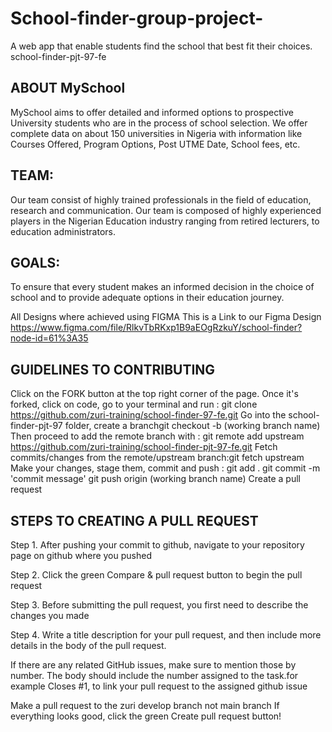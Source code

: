 # School-finder-group-project-
A web app that enable students find the school that best fit their choices.
school-finder-pjt-97-fe
## ABOUT MySchool
MySchool aims to offer detailed and informed options to prospective University students who are in the process of school selection. We offer complete data on about 150 universities in Nigeria with information like Courses Offered, Program Options, Post UTME Date, School fees, etc. 

## TEAM:
Our team consist of highly trained professionals in the field of education, research and communication. Our team is composed of highly experienced players in the Nigerian Education industry ranging from retired lecturers, to education administrators.

## GOALS:
To ensure that every student makes an informed decision in the choice of school and to provide adequate options in their education journey.

All Designs where achieved using FIGMA
This is a Link to our Figma Design https://www.figma.com/file/RlkvTbRKxp1B9aEOgRzkuY/school-finder?node-id=61%3A35

## GUIDELINES TO CONTRIBUTING
Click on the FORK button at the top right corner of the page.
Once it's forked, click on code, go to your terminal and run : git clone https://github.com/zuri-training/school-finder-97-fe.git
Go into the school-finder-pjt-97 folder, create a branchgit checkout -b (working branch name)
Then proceed to add the remote branch with : git remote add upstream https://github.com/zuri-training/school-finder-pjt-97-fe.git
Fetch commits/changes from the remote/upstream branch:git fetch upstream
Make your changes, stage them, commit and push : git add . git commit -m 'commit message' git push origin (working branch name)
Create a pull request

## STEPS TO CREATING A PULL REQUEST

Step 1. After pushing your commit to github, navigate to your repository page on github where you pushed 

Step 2. Click the green Compare & pull request button to begin the pull request 

Step 3. Before submitting the pull request, you first need to describe the changes you made

Step 4. Write a title description for your pull request, and then include more details in the body of the pull request. 

If there are any related GitHub issues, make sure to mention those by number. 
The body should include the number assigned to the task.for example Closes #1, to link your pull request to the assigned github issue

Make a pull request to the zuri develop branch not main branch If everything looks good, click the green Create pull request button!
